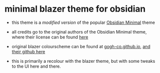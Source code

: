 # minimal blazer theme for obsidian

- this theme is a *modified version* of the popular [Obsidian Minimal](https://github.com/kepano/obsidian-minimal) theme
- all credits go to the original authors of the Obsidian Minimal theme, where their license can be found [here](https://github.com/kepano/obsidian-minimal#license)

- original blazer colourscheme can be found at [gogh-co.github.io](https://gogh-co.github.io/Gogh/), [and their github here](https://github.com/Gogh-Co/Gogh)

- this is primarily a recolour with the blazer theme, but with some tweaks to the UI here and there.
